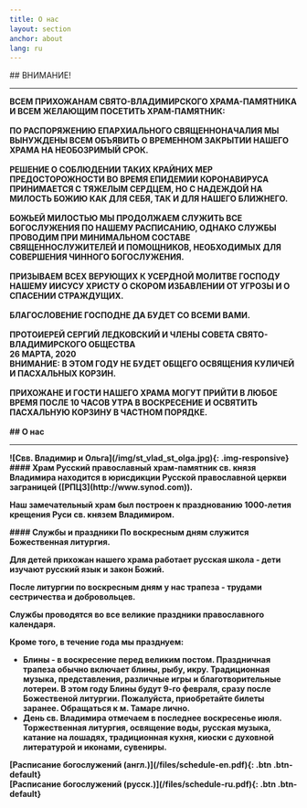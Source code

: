 ```yaml
---
title: О нас
layout: section
anchor: about
lang: ru
---
```

<div class="section-title center" markdown="1">
## ВНИМАНИЕ!

-----
</div>

<div class="row">
<div class="col-md-10 offset-md-2 text-left" markdown="1"><b>
  ВСЕМ ПРИХОЖАНАМ СВЯТО-ВЛАДИМИРСКОГО ХРАМА-ПАМЯТНИКА И ВСЕМ ЖЕЛАЮЩИМ ПОСЕТИТЬ ХРАМ-ПАМЯТНИК:
<br><br>
ПО РАСПОРЯЖЕНИЮ  ЕПАРХИАЛЬНОГО СВЯЩЕННОНАЧАЛИЯ МЫ ВЫНУЖДЕНЫ ВСЕМ ОБЪЯВИТЬ О ВРЕМЕННОМ ЗАКРЫТИИ НАШЕГО ХРАМА НА НЕОБОЗРИМЫЙ СРОК.
<br><br>
РЕШЕНИЕ О СОБЛЮДЕНИИ ТАКИХ  КРАЙНИХ МЕР ПРЕДОСТОРОЖНОСТИ ВО ВРЕМЯ ЕПИДЕМИИ КОРОНАВИРУСА ПРИНИМАЕТСЯ С ТЯЖЕЛЫМ СЕРДЦЕМ, НО С  НАДЕЖДОЙ НА МИЛОСТЬ БОЖИЮ КАК ДЛЯ СЕБЯ, ТАК И ДЛЯ НАШЕГО БЛИЖНЕГО.
<br><br>
БОЖЬЕЙ МИЛОСТЬЮ МЫ ПРОДОЛЖАЕМ СЛУЖИТЬ ВСЕ БОГОСЛУЖЕНИЯ ПО НАШЕМУ РАСПИСАНИЮ, ОДНАКО СЛУЖБЫ ПРОВОДИМ ПРИ МИНИМАЛЬНОМ СОСТАВЕ СВЯЩЕННОСЛУЖИТЕЛЕЙ И ПОМОЩНИКОВ, НЕОБХОДИМЫХ ДЛЯ СОВЕРШЕНИЯ ЧИННОГО БОГОСЛУЖЕНИЯ.
<br><br>
ПРИЗЫВАЕМ ВСЕХ ВЕРУЮЩИХ К УСЕРДНОЙ МОЛИТВЕ ГОСПОДУ НАШЕМУ ИИСУСУ ХРИСТУ О  СКОРОМ ИЗБАВЛЕНИИ ОТ УГРОЗЫ И О СПАСЕНИИ СТРАЖДУЩИХ.
<br><br>
БЛАГОСЛОВЕНИЕ ГОСПОДНЕ ДА БУДЕТ СО ВСЕМИ ВАМИ.
<br><br>
ПРОТОИЕРЕЙ СЕРГИЙ ЛЕДКОВСКИЙ И ЧЛЕНЫ СОВЕТА СВЯТО-ВЛАДИМИРСКОГО ОБЩЕСТВА<br>
26 МАРТА, 2020
</b>
</div>
</div>

<div class="row">
<div class="col-md-10 offset-md-2 text-left" markdown="1"><b>
ВНИМАНИЕ: В ЭТОМ ГОДУ НЕ БУДЕТ ОБЩЕГО ОСВЯЩЕНИЯ КУЛИЧЕЙ И ПАСХАЛЬНЫХ КОРЗИН.
<br><br>
ПРИХОЖАНЕ И ГОСТИ НАШЕГО ХРАМА МОГУТ ПРИЙТИ В ЛЮБОЕ ВРЕМЯ <b>ПОСЛЕ 10 ЧАСОВ УТРА В ВОСКРЕСЕНИЕ</b>
И ОСВЯТИТЬ ПАСХАЛЬНУЮ КОРЗИНУ В ЧАСТНОМ ПОРЯДКЕ.
<br><br>
</div>
</div>

<div class="section-title center" markdown="1">
## О нас

-----
</div>

<div class="row">
<div class="col-md-4" markdown="1">
![Свв. Владимир и Ольга](/img/st_vlad_st_olga.jpg){: .img-responsive}
</div>

<div class="col-md-4 text-left" markdown="1">
#### Храм
Русский православный храм-памятник св. князя Владимира находится в юрисдикции Русской православной церкви
заграницей ([РПЦЗ](http://www.synod.com)).

Наш замечательный храм был построен к празднованию 1000-летия крещения Руси св. князем Владимиром.
</div>

<div class="col-md-4 text-left checklist" markdown="1">
#### Службы и праздники
По воскресным дням служится Божественная литургия.

Для детей прихожан нашего храма работает русская школа - дети изучают русский язык и
закон Божий.

После литургии по воскресным дням у нас трапеза - трудами сестричества и добровольцев.

Службы проводятся во все великие праздники православного календаря.

Кроме того, в течение года мы празднуем:
* Блины - в воскресение перед великим постом. Праздничная трапеза обычно включает блины, рыбу, икру.
  Традиционная музыка, представления, различные игры и благотворительные лотереи.
  В этом году Блины будут **9-го февраля**, сразу после Божественой литургии.
  Пожалуйста, приобретайте билеты заранее. Обращаться к м. Тамаре лично.
* День св. Владимира отмечаем в последнее воскресенье июля.
  <!-- В этом году праздник отмечаем в воскресенье 28 июля. -->
  Торжественная литургия,
  освящение воды, русская музыка, катание на лошадях, традиционная кухня, киоски с духовной литературой и иконами, сувениры.
  <!-- <b>В прошлом году казаки Филадельфии устроили "Казачью заставу", прямо территории нашего храма.
  Прихожане и гости смогли ознакомиться с экспозицией оружия, увидеть как владеют шашками достойные сыны отечества в наше время. А также - проверить себя на меткость в стрельбе из лука, и увидеть настоящего боевого коня!</b> Надеемся что в этом году казаки снова будут на нашем празднике. -->
</div>
</div>

<div class="space"></div>
<!-- <div class="section-title center" markdown="1">
##  Service Schedule

-----
</div> -->

<div class="row">
<div class="col-md-4 col-md-offset-2 text-center center" markdown="1">
[Расписание богослужений (англ.)](/files/schedule-en.pdf){: .btn .btn-default}
</div>
<div class="col-md-4 text-center center" markdown="1">
[Расписание богослужений (русск.)](/files/schedule-ru.pdf){: .btn .btn-default}
</div>
</div>
